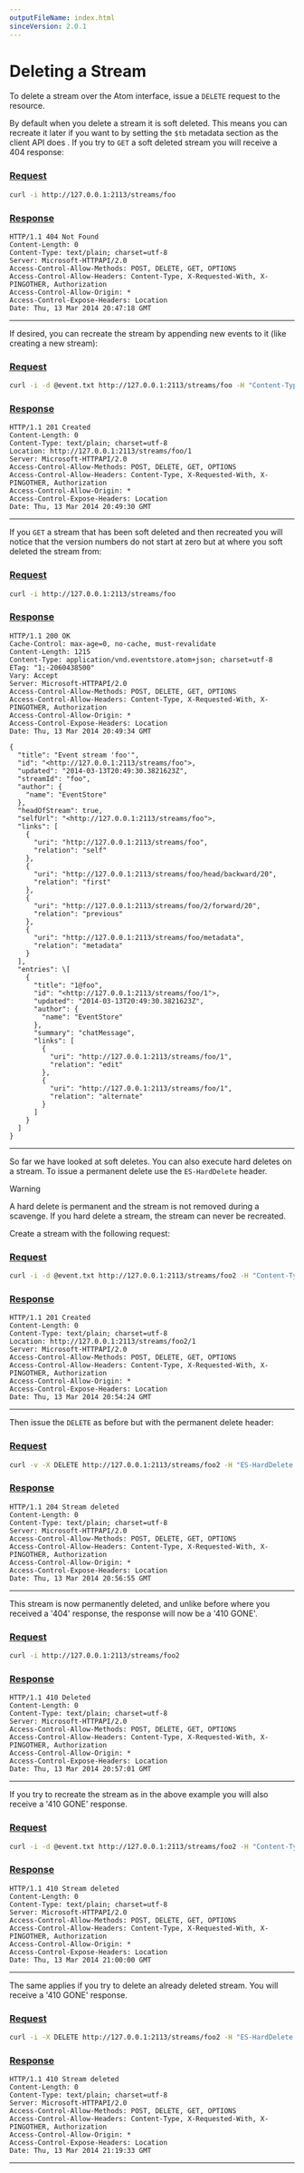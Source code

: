 ```yaml
---
outputFileName: index.html
sinceVersion: 2.0.1
---
```


# Deleting a Stream

To delete a stream over the Atom interface, issue a `DELETE` request to the resource.


By default when you delete a stream it is soft deleted. This means you can recreate it later if you want to by setting the `$tb` metadata section as the client API does <!-- TODO: Link? -->. If you try to `GET` a soft deleted stream you will receive a 404 response:

### [Request](#tab/tabid-1)

```bash
curl -i http://127.0.0.1:2113/streams/foo
```

### [Response](#tab/tabid-2)

```http
HTTP/1.1 404 Not Found
Content-Length: 0
Content-Type: text/plain; charset=utf-8
Server: Microsoft-HTTPAPI/2.0
Access-Control-Allow-Methods: POST, DELETE, GET, OPTIONS
Access-Control-Allow-Headers: Content-Type, X-Requested-With, X-PINGOTHER, Authorization
Access-Control-Allow-Origin: *
Access-Control-Expose-Headers: Location
Date: Thu, 13 Mar 2014 20:47:18 GMT
```

* * *

If desired, you can recreate the stream by appending new events to it (like creating a new stream):

### [Request](#tab/tabid-1)

```bash
curl -i -d @event.txt http://127.0.0.1:2113/streams/foo -H "Content-Type:application/json"
```

### [Response](#tab/tabid-2)

```http
HTTP/1.1 201 Created
Content-Length: 0
Content-Type: text/plain; charset=utf-8
Location: http://127.0.0.1:2113/streams/foo/1
Server: Microsoft-HTTPAPI/2.0
Access-Control-Allow-Methods: POST, DELETE, GET, OPTIONS
Access-Control-Allow-Headers: Content-Type, X-Requested-With, X-PINGOTHER, Authorization
Access-Control-Allow-Origin: *
Access-Control-Expose-Headers: Location
Date: Thu, 13 Mar 2014 20:49:30 GMT
```

* * *

If you `GET` a stream that has been soft deleted and then recreated you will notice that the version numbers do not start at zero but at where you soft deleted the stream from:

### [Request](#tab/tabid-3)

```bash
curl -i http://127.0.0.1:2113/streams/foo
```

### [Response](#tab/tabid-4)

```http
HTTP/1.1 200 OK
Cache-Control: max-age=0, no-cache, must-revalidate
Content-Length: 1215
Content-Type: application/vnd.eventstore.atom+json; charset=utf-8
ETag: "1;-2060438500"
Vary: Accept
Server: Microsoft-HTTPAPI/2.0
Access-Control-Allow-Methods: POST, DELETE, GET, OPTIONS
Access-Control-Allow-Headers: Content-Type, X-Requested-With, X-PINGOTHER, Authorization
Access-Control-Allow-Origin: *
Access-Control-Expose-Headers: Location
Date: Thu, 13 Mar 2014 20:49:34 GMT

{
  "title": "Event stream 'foo'",
  "id": "<http://127.0.0.1:2113/streams/foo">,
  "updated": "2014-03-13T20:49:30.3821623Z",
  "streamId": "foo",
  "author": {
    "name": "EventStore"
  },
  "headOfStream": true,
  "selfUrl": "<http://127.0.0.1:2113/streams/foo">,
  "links": [
    {
      "uri": "http://127.0.0.1:2113/streams/foo",
      "relation": "self"
    },
    {
      "uri": "http://127.0.0.1:2113/streams/foo/head/backward/20",
      "relation": "first"
    },
    {
      "uri": "http://127.0.0.1:2113/streams/foo/2/forward/20",
      "relation": "previous"
    },
    {
      "uri": "http://127.0.0.1:2113/streams/foo/metadata",
      "relation": "metadata"
    }
  ],
  "entries": \[
    {
      "title": "1@foo",
      "id": "<http://127.0.0.1:2113/streams/foo/1">,
      "updated": "2014-03-13T20:49:30.3821623Z",
      "author": {
        "name": "EventStore"
      },
      "summary": "chatMessage",
      "links": [
        {
          "uri": "http://127.0.0.1:2113/streams/foo/1",
          "relation": "edit"
        },
        {
          "uri": "http://127.0.0.1:2113/streams/foo/1",
          "relation": "alternate"
        }
      ]
    }
  ]
}
```

* * *

So far we have looked at soft deletes. You can also execute hard deletes on a stream. To issue a permanent delete use the `ES-HardDelete` header.

> [!WARNING]
> A hard delete is permanent and the stream is not removed during a scavenge. If you hard delete a stream, the stream can never be recreated.

Create a stream with the following request:

### [Request](#tab/tabid-5)

```bash
curl -i -d @event.txt http://127.0.0.1:2113/streams/foo2 -H "Content-Type:application/json"
```

### [Response](#tab/tabid-6)

```http
HTTP/1.1 201 Created
Content-Length: 0
Content-Type: text/plain; charset=utf-8
Location: http://127.0.0.1:2113/streams/foo2/1
Server: Microsoft-HTTPAPI/2.0
Access-Control-Allow-Methods: POST, DELETE, GET, OPTIONS
Access-Control-Allow-Headers: Content-Type, X-Requested-With, X-PINGOTHER, Authorization
Access-Control-Allow-Origin: *
Access-Control-Expose-Headers: Location
Date: Thu, 13 Mar 2014 20:54:24 GMT
```

* * *

Then issue the `DELETE` as before but with the permanent delete header:

### [Request](#tab/tabid-7)

```bash
curl -v -X DELETE http://127.0.0.1:2113/streams/foo2 -H "ES-HardDelete:true"
```

### [Response](#tab/tabid-8)

```http
HTTP/1.1 204 Stream deleted
Content-Length: 0
Content-Type: text/plain; charset=utf-8
Server: Microsoft-HTTPAPI/2.0
Access-Control-Allow-Methods: POST, DELETE, GET, OPTIONS
Access-Control-Allow-Headers: Content-Type, X-Requested-With, X-PINGOTHER, Authorization
Access-Control-Allow-Origin: *
Access-Control-Expose-Headers: Location
Date: Thu, 13 Mar 2014 20:56:55 GMT
```

* * *

This stream is now permanently deleted, and unlike before where you received a '404' response, the response will now be a '410 GONE'.

### [Request](#tab/tabid-9)

```bash
curl -i http://127.0.0.1:2113/streams/foo2
```

### [Response](#tab/tabid-10)

```http
HTTP/1.1 410 Deleted
Content-Length: 0
Content-Type: text/plain; charset=utf-8
Server: Microsoft-HTTPAPI/2.0
Access-Control-Allow-Methods: POST, DELETE, GET, OPTIONS
Access-Control-Allow-Headers: Content-Type, X-Requested-With, X-PINGOTHER, Authorization
Access-Control-Allow-Origin: *
Access-Control-Expose-Headers: Location
Date: Thu, 13 Mar 2014 20:57:01 GMT
```

* * *

If you try to recreate the stream as in the above example you will also receive a '410 GONE' response.

### [Request](#tab/tabid-11)

```bash
curl -i -d @event.txt http://127.0.0.1:2113/streams/foo2 -H "Content-Type:application/json"
```

### [Response](#tab/tabid-12)

```http
HTTP/1.1 410 Stream deleted
Content-Length: 0
Content-Type: text/plain; charset=utf-8
Server: Microsoft-HTTPAPI/2.0
Access-Control-Allow-Methods: POST, DELETE, GET, OPTIONS
Access-Control-Allow-Headers: Content-Type, X-Requested-With, X-PINGOTHER, Authorization
Access-Control-Allow-Origin: *
Access-Control-Expose-Headers: Location
Date: Thu, 13 Mar 2014 21:00:00 GMT
```

* * *

The same applies if you try to delete an already deleted stream. You will receive a '410 GONE' response.

### [Request](#tab/tabid-13)

```bash
curl -i -X DELETE http://127.0.0.1:2113/streams/foo2 -H "ES-HardDelete: true"
```

### [Response](#tab/tabid-14)

```http
HTTP/1.1 410 Stream deleted
Content-Length: 0
Content-Type: text/plain; charset=utf-8
Server: Microsoft-HTTPAPI/2.0
Access-Control-Allow-Methods: POST, DELETE, GET, OPTIONS
Access-Control-Allow-Headers: Content-Type, X-Requested-With, X-PINGOTHER, Authorization
Access-Control-Allow-Origin: *
Access-Control-Expose-Headers: Location
Date: Thu, 13 Mar 2014 21:19:33 GMT
```

* * *
